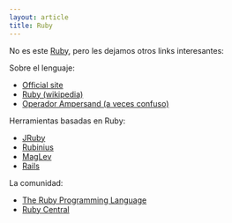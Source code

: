 ```yaml
---
layout: article
title: Ruby
---
```

No es este [Ruby](http://www.youtube.com/watch?v=qObzgUfCl28), pero les dejamos otros links interesantes:

Sobre el lenguaje:

-   [Official site](http://www.ruby-lang.org/es/)
-   [Ruby (wikipedia)](http://en.wikipedia.org/wiki/Ruby_(programming_language))
-   [Operador Ampersand (a veces confuso)](http://ablogaboutcode.com/2012/01/04/the-ampersand-operator-in-ruby/)

Herramientas basadas en Ruby:

-   [JRuby](http://www.jruby.org/)
-   [Rubinius](http://rubini.us/)
-   [MagLev](http://maglev.github.com/)
-   [Rails](http://rubyonrails.org/)

La comunidad:

-   [The Ruby Programming Language](https://github.com/ruby/ruby)
-   [Ruby Central](http://rubycentral.org/)


